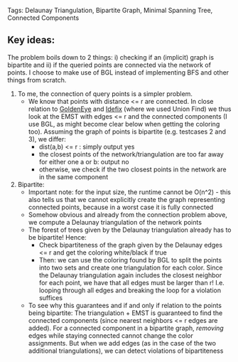 Tags: Delaunay Triangulation, Bipartite Graph, Minimal Spanning Tree, Connected Components

Key ideas:
---
The problem boils down to 2 things: i) checking if an (implicit) graph is bipartite and ii) if the queried points are connected via the network of points. I choose to make use of BGL instead of implementing BFS and other things from scratch.

1. To me, the connection of query points is a simpler problem.
   * We know that points with distance <= r are connected. In close relation to [GoldenEye](../week10-potw-goldeneye/) and [Idefix](../week11-idefix/) (where we used Union Find) we thus look at the EMST with edges <= r and the connected components (I use BGL, as might become clear below when getting the coloring too). Assuming the graph of points is bipartite (e.g. testcases 2 and 3), we differ:
     * dist(a,b) <= r : simply output yes
     * the closest points of the network/triangulation are too far away for either one a or b: output no
     * otherwise, we check if the two closest points in the network are in the same component
2. Bipartite: 
   * Important note: for the input size, the runtime cannot be O(n^2) - this also tells us that we cannot explicitly create the graph representing connected points, because in a worst case it is fully connected
   * Somehow obvious and already from the connection problem above, we compute a Delaunay triangulation of the network points
   * The forest of trees given by the Delaunay triangulation already has to be bipartite! Hence:
     * Check bipartiteness of the graph given by the Delaunay edges <= r and get the coloring white/black if true
     * Then: we can use the coloring found by BGL to split the points into two sets and create one triangulation for each color. Since the Delaunay triangulation again includes the closest neighbor for each point, we have that all edges must be larger than r! I.e. looping through all edges and breaking the loop for a violation suffices  
   * To see why this guarantees and if and only if relation to the points being bipartite: The triangulation + EMST is guaranteed to find the connected components (since nearest neighbors <= r edges are added). For a connected component in a bipartite graph, _removing_ edges while staying connected cannot change the color assignments. But when we add edges (as in the case of the two additional triangulations), we can detect violations of bipartiteness
    

